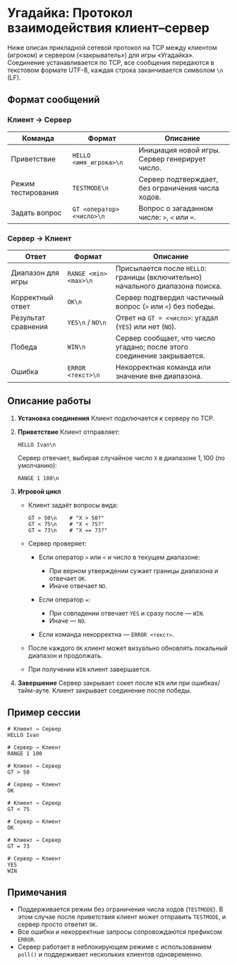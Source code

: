 # Угадайка: Протокол взаимодействия клиент–сервер

Ниже описан прикладной сетевой протокол на TCP между клиентом (игроком) и сервером («закрыватель») для игры «Угадайка». Соединение устанавливается по TCP, все сообщения передаются в текстовом формате UTF-8, каждая строка заканчивается символом `\n` (LF).

## Формат сообщений

### Клиент → Сервер

| Команда            | Формат                    | Описание                                          |
| ------------------ | ------------------------- | ------------------------------------------------- |
| Приветствие        | `HELLO <имя_игрока>\n`    | Инициация новой игры. Сервер генерирует число.    |
| Режим тестирования | `TESTMODE\n`              | Сервер подтверждает, без ограничения числа ходов. |
| Задать вопрос      | `GT <оператор> <число>\n` | Вопрос о загаданном числе: `>`, `<` или `=`.      |

### Сервер → Клиент

| Ответ               | Формат                | Описание                                                                       |
| ------------------- | --------------------- | ------------------------------------------------------------------------------ |
| Диапазон для игры   | `RANGE <min> <max>\n` | Присылается после `HELLO`: границы (включительно) начального диапазона поиска. |
| Корректный ответ    | `OK\n`                | Сервер подтвердил частичный вопрос (`>` или `<`) без победы.                   |
| Результат сравнения | `YES\n` / `NO\n`      | Ответ на `GT = <число>`: угадал (`YES`) или нет (`NO`).                        |
| Победа              | `WIN\n`               | Сервер сообщает, что число угадано; после этого соединение закрывается.        |
| Ошибка              | `ERROR <текст>\n`     | Некорректная команда или значение вне диапазона.                               |

## Описание работы

1. **Установка соединения**
   Клиент подключается к серверу по TCP.

2. **Приветствие**
   Клиент отправляет:

   ```text
   HELLO Ivan\n
   ```

   Сервер отвечает, выбирая случайное число `X` в диапазоне
   $1, 100$ (по умолчанию):

   ```text
   RANGE 1 100\n
   ```

3. **Игровой цикл**

   * Клиент задаёт вопросы вида:

     ```text
     GT > 50\n    # "X > 50?"
     GT < 75\n    # "X < 75?"
     GT = 73\n    # "X == 73?"
     ```

   * Сервер проверяет:

     * Если оператор `>` или `<` и число в текущем диапазоне:

       * При верном утверждении сужает границы диапазона и отвечает `OK`.
       * Иначе отвечает `NO`.
     * Если оператор `=`:

       * При совпадении отвечает `YES` и сразу после — `WIN`.
       * Иначе — `NO`.
     * Если команда некорректна — `ERROR <текст>`.

   * После каждого `OK` клиент может визуально обновлять локальный диапазон и продолжать.

   * При получении `WIN` клиент завершается.

4. **Завершение**
   Сервер закрывает сокет после `WIN` или при ошибках/тайм-ауте. Клиент закрывает соединение после победы.

## Пример сессии

```text
# Клиент → Сервер
HELLO Ivan

# Сервер → Клиент
RANGE 1 100

# Клиент → Сервер
GT > 50

# Сервер → Клиент
OK

# Клиент → Сервер
GT < 75

# Сервер → Клиент
OK

# Клиент → Сервер
GT = 73

# Сервер → Клиент
YES
WIN
```

## Примечания

* Поддерживается режим без ограничения числа ходов (`TESTMODE`). В этом случае после приветствия клиент может отправить `TESTMODE`, и сервер просто ответит `OK`.
* Все ошибки и некорректные запросы сопровождаются префиксом `ERROR`.
* Сервер работает в неблокирующем режиме с использованием `poll()` и поддерживает нескольких клиентов одновременно.

